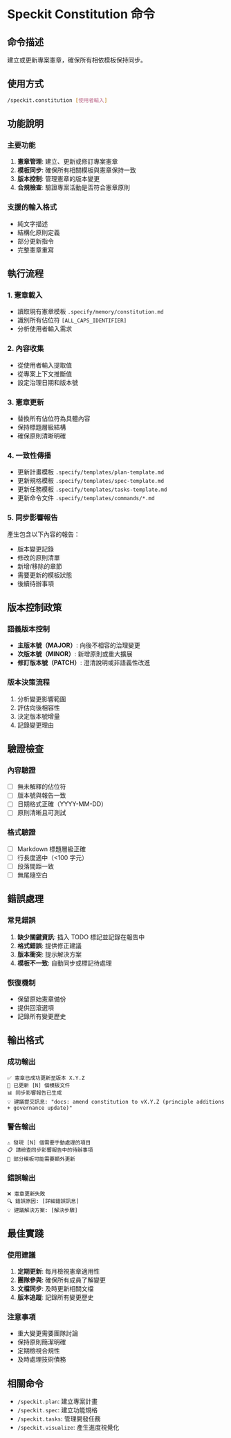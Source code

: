 # Speckit Constitution 命令

## 命令描述
建立或更新專案憲章，確保所有相依模板保持同步。

## 使用方式
```bash
/speckit.constitution [使用者輸入]
```

## 功能說明

### 主要功能
1. **憲章管理**: 建立、更新或修訂專案憲章
2. **模板同步**: 確保所有相關模板與憲章保持一致
3. **版本控制**: 管理憲章的版本變更
4. **合規檢查**: 驗證專案活動是否符合憲章原則

### 支援的輸入格式
- 純文字描述
- 結構化原則定義
- 部分更新指令
- 完整憲章重寫

## 執行流程

### 1. 憲章載入
- 讀取現有憲章模板 `.specify/memory/constitution.md`
- 識別所有佔位符 `[ALL_CAPS_IDENTIFIER]`
- 分析使用者輸入需求

### 2. 內容收集
- 從使用者輸入提取值
- 從專案上下文推斷值
- 設定治理日期和版本號

### 3. 憲章更新
- 替換所有佔位符為具體內容
- 保持標題層級結構
- 確保原則清晰明確

### 4. 一致性傳播
- 更新計畫模板 `.specify/templates/plan-template.md`
- 更新規格模板 `.specify/templates/spec-template.md`
- 更新任務模板 `.specify/templates/tasks-template.md`
- 更新命令文件 `.specify/templates/commands/*.md`

### 5. 同步影響報告
產生包含以下內容的報告：
- 版本變更記錄
- 修改的原則清單
- 新增/移除的章節
- 需要更新的模板狀態
- 後續待辦事項

## 版本控制政策

### 語義版本控制
- **主版本號（MAJOR）**: 向後不相容的治理變更
- **次版本號（MINOR）**: 新增原則或重大擴展
- **修訂版本號（PATCH）**: 澄清說明或非語義性改進

### 版本決策流程
1. 分析變更影響範圍
2. 評估向後相容性
3. 決定版本號增量
4. 記錄變更理由

## 驗證檢查

### 內容驗證
- [ ] 無未解釋的佔位符
- [ ] 版本號與報告一致
- [ ] 日期格式正確（YYYY-MM-DD）
- [ ] 原則清晰且可測試

### 格式驗證
- [ ] Markdown 標題層級正確
- [ ] 行長度適中（<100 字元）
- [ ] 段落間距一致
- [ ] 無尾隨空白

## 錯誤處理

### 常見錯誤
1. **缺少關鍵資訊**: 插入 TODO 標記並記錄在報告中
2. **格式錯誤**: 提供修正建議
3. **版本衝突**: 提示解決方案
4. **模板不一致**: 自動同步或標記待處理

### 恢復機制
- 保留原始憲章備份
- 提供回滾選項
- 記錄所有變更歷史

## 輸出格式

### 成功輸出
```
✅ 憲章已成功更新至版本 X.Y.Z
📝 已更新 [N] 個模板文件
📊 同步影響報告已生成
💡 建議提交訊息: "docs: amend constitution to vX.Y.Z (principle additions + governance update)"
```

### 警告輸出
```
⚠️ 發現 [N] 個需要手動處理的項目
📋 請檢查同步影響報告中的待辦事項
🔄 部分模板可能需要額外更新
```

### 錯誤輸出
```
❌ 憲章更新失敗
🔍 錯誤原因: [詳細錯誤訊息]
💡 建議解決方案: [解決步驟]
```

## 最佳實踐

### 使用建議
1. **定期更新**: 每月檢視憲章適用性
2. **團隊參與**: 確保所有成員了解變更
3. **文檔同步**: 及時更新相關文檔
4. **版本追蹤**: 記錄所有變更歷史

### 注意事項
- 重大變更需要團隊討論
- 保持原則簡潔明確
- 定期檢視合規性
- 及時處理技術債務

## 相關命令
- `/speckit.plan`: 建立專案計畫
- `/speckit.spec`: 建立功能規格
- `/speckit.tasks`: 管理開發任務
- `/speckit.visualize`: 產生進度視覺化
